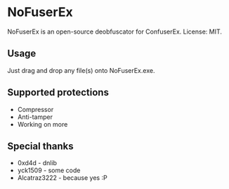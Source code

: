 # NoFuserEx
NoFuserEx is an open-source deobfuscator for ConfuserEx.
License: MIT.

## Usage
Just drag and drop any file(s) onto NoFuserEx.exe.

## Supported protections
* Compressor
* Anti-tamper
* Working on more

## Special thanks
* 0xd4d - dnlib
* yck1509 - some code
* Alcatraz3222 - because yes :P
